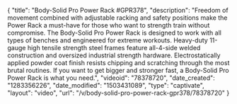 {
    "title": "Body-Solid Pro Power Rack #GPR378",
    "description": "Freedom of movement combined with adjustable racking and safety positions make the Power Rack a must-have for those who want to strength train without compromise. The Body-Solid Pro Power Rack is designed to work with all types of benches and engineered for extreme workouts. Heavy-duty 11-gauge high tensile strength steel frames feature all-4-side welded construction and oversized industrial strength hardware. Electrostatically applied powder coat finish resists chipping and scratching through the most brutal routines. If you want to get bigger and stronger fast, a Body-Solid Pro Power Rack is what you need.",
    "videoid": "78378720",
    "date_created": "1283356226",
    "date_modified": "1503431089",
    "type": "captivate",
    "layout": "video",
    "url": "\/v\/body-solid-pro-power-rack-gpr378\/78378720"
}